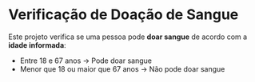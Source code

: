 # Verificação de Doação de Sangue

Este projeto verifica se uma pessoa pode **doar sangue** de acordo com a **idade informada**:

- Entre 18 e 67 anos → Pode doar sangue  
- Menor que 18 ou maior que 67 anos → Não pode doar sangue  
